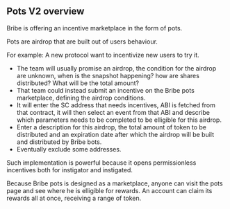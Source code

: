 ## Pots V2 overview

Bribe is offering an incentive marketplace in the form of pots.

Pots are airdrop that are built out of users behaviour.

For example: A new protocol want to incentivize new users to try it.

- The team will usually promise an airdrop, the condition for the airdrop are unknown, when is the snapshot happening? how are shares distributed? What will be the total amount?
- That team could instead submit an incentive on the Bribe pots marketplace, defining the airdrop conditions.
- It will enter the SC address that needs incentives, ABI is fetched from that contract, it will then select an event from that ABI and describe which parameters needs to be completed to be elligible for this airdrop.
- Enter a description for this airdrop, the total amount of token to be distributed and an expiration date after which the airdrop will be built and distributed by Bribe bots.
- Eventually exclude some addresses.

Such implementation is powerful because it opens permissionless incentives both for instigator and instigated.

Because Bribe pots is designed as a marketplace, anyone can visit the pots page and see where he is elligible for rewards. An account can claim its rewards all at once, receiving a range of token.
